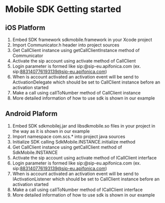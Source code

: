 # Mobile SDK Getting started

## iOS Platform

1. Embed SDK framework sdkmobile.framework in your Xcode project
2. Import Communicator.h header into project sources
3. Get CallClient instance using getCallClientInstance method of Communicator
4. Activate the sip account using activate method of CallClient
5. Login parameter is formed like sip:<sip account id>@sip-eu.apifonica.com (ex. sip:883140776193139@sip-eu.apifonica.com)
6. When is account activated an activation event will be send to ActivationDelegate which should be set to CallClient instance before an activation started
7. Make a call using callToNumber method of CallClient instance
8. More detailed information of how to use sdk is shown in our example

## Android Plaform

1. Embed SDK sdkmobilej.jar and libsdkmobile.so files in your project in the way as it is shown in our example
2. Import namespace com.scs.* into project java sources
3. Initialize SDK calling SdkMobile.INSTANCE.initialize method
4. Get CallClient instance using getCallClient method of SdkMobile.INSTANCE
5. Activate the sip account using activate method of ICallClient interface
5. Login parameter is formed like sip:<sip account id>@sip-eu.apifonica.com (ex. sip:883140776193139@sip-eu.apifonica.com)
6. When is account activated an activation event will be send to IActivationListener which should be set to CallClient instance before an activation started
7. Make a call using callToNumber method of ICallClient interface
8. More detailed information of how to use sdk is shown in our example